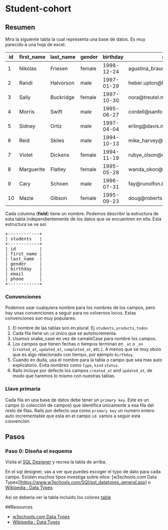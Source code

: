 # Student-cohort


## Resumen

Mira la siguiente tabla la cual representa una base de datos. Es muy parecido a una hoja de excel.

<table class="table">
  <thead>
    <tr>
      <th>id</th><th>first_name</th><th>last_name</th><th>gender</th><th>birthday</th><th>email</th><th>phone</th>
    </tr>
  </thead>
  <tbody>
    <tr>
      <td>1</td><td>Nikolas</td><td>Friesen</td><td>female</td><td>1998-12-24</td><td>agustina_braun@wintheiser.info</td><td>449.897.7415</td>
    </tr>
    <tr>
      <td>2</td><td>Randi</td><td>Halvorson</td><td>male</td><td>1997-01-29</td><td>heber.upton@bechtelarwisozk.biz</td><td>(697)436-2633</td>
    </tr>
    <tr>
      <td>3</td><td>Sally</td><td>Buckridge</td><td>female</td><td>1997-10-30</td><td>nora@treutel.name</td><td>1-351-672-6358x02502</td>
    </tr>
    <tr>
      <td>4</td><td>Morris</td><td>Swift</td><td>male</td><td>1995-06-27</td><td>cordell@sanfordkuhlman.org</td><td>(600)142-5639x9380</td>
    </tr>
    <tr>
      <td>5</td><td>Sidney</td><td>Ortiz</td><td>male</td><td>1997-04-04</td><td>erling@davis.name</td><td>554.170.3265</td>
    </tr>
    <tr>
      <td>6</td><td>Reid</td><td>Skiles</td><td>male</td><td>1994-10-13</td><td>mike_harvey@nikolaus.com</td><td>(543)511-2123</td>
    </tr>
    <tr>
      <td>7</td><td>Violet</td><td>Dickens</td><td>female</td><td>1994-11-19</td><td>rubye_olson@collins.biz</td><td>1-410-486-1411x5058</td>
    </tr>
    <tr>
      <td>8</td><td>Marguerite</td><td>Flatley</td><td>female</td><td>1995-05-28</td><td>wanda_okon@hane.name</td><td>572.978.5828x07860</td>
    </tr>
    <tr>
      <td>9</td><td>Cary</td><td>Schoen</td><td>male</td><td>1996-07-31</td><td>fay@runolfon.biz</td><td>1-828-134-7828x66958</td>
    </tr>
    <tr>
      <td>10</td><td>Mazie</td><td>Gibson</td><td>female</td><td>1995-09-23</td><td>doug@roberts.biz</td><td>144.038.7351x24117</td>
    </tr>
  </tbody>
</table>


Cada columna (**field**) tiene un nombre. Podemos describir la estructura de esta tabla independientemente de los datos que se encuentren en ella. Esta estructura se ve así:

<pre>
+------------+
| students   |
+------------+
| id         |
| first_name |
| last_name  |
| gender     |
| birthday   |
| email      |
| phone      |
+------------+
</pre>

### Convenciones

Podemos usar cualquiera nombre para los nombres de los campos, pero hay unas convenciones a seguir para no volvernos locos. Estas convenciones son muy populares:

1. El nombre de las tablas son en plural. Ej `students`, `products`, `todos`
2. Cada fila tiene un `id` único que se autoincrementa.
3. Usamos snake_case en vez de camaleCase para nombre los campos.
4. Los campos que tienen fechas o tiempos terminan en <code>&#95;at</code> o <code>&#95;on</code> (<code>created&#95;at</code>, <code>updated&#95;at</code>, <code>completed&#95;at</code>, etc.). A menos que se muy obvio que es algo relacionado con tiempo, por ejemplo `birthday`.
5. Cuando en duda, usa el nombre para la tabla o campo que sea mas auto explicatorio. Evita nombres como `type`, `kind` `status`.
6. Rails incluye por defecto los campos <code>created&#95;at</code> and <code>updated&#95;at</code>, de modo que haremos lo mismo con nuestras tablas.


### Llave primaria

Cada fila en una base de datos debe tener un `primary key`. Este es un campo (o colección de campos) que identifica únicamente a esa fila del resto de filas. Rails por defecto usa como `primary key` un numero entero auto incrementable que esta en el campo `id`. vamos a seguir esta convención.

## Pasos

### Paso 0: Diseña el esquema

Visita el [SQL Designer](https://ondras.zarovi.cz/sql/demo/) y recrea la tabla de arriba.

En el sql designer, vas a ver que puedes escoger el typo de dato para cada campo. Existen muchos tipos investiga sobre ellos:
[w3schools.com Data Types][https://www.w3schools.com/SQl/sql_datatypes_general.asp] o [Wikipedia : Data Types](http://en.wikipedia.org/wiki/SQL#Data_types)

Asi se deberia ver la tabla incluido los colores [table](http://f.cl.ly/items/0z3p0i1Y0G3h1A3V1d2p/Screen%20Shot%202012-05-17%20at%205.04.38%20PM.png)

##Resources

* [w3schools.com Data Types](http://www.w3schools.com/sql/sql_datatypes.asp)
* [Wikipedia : Data Types](http://en.wikipedia.org/wiki/SQL#Data_types)
